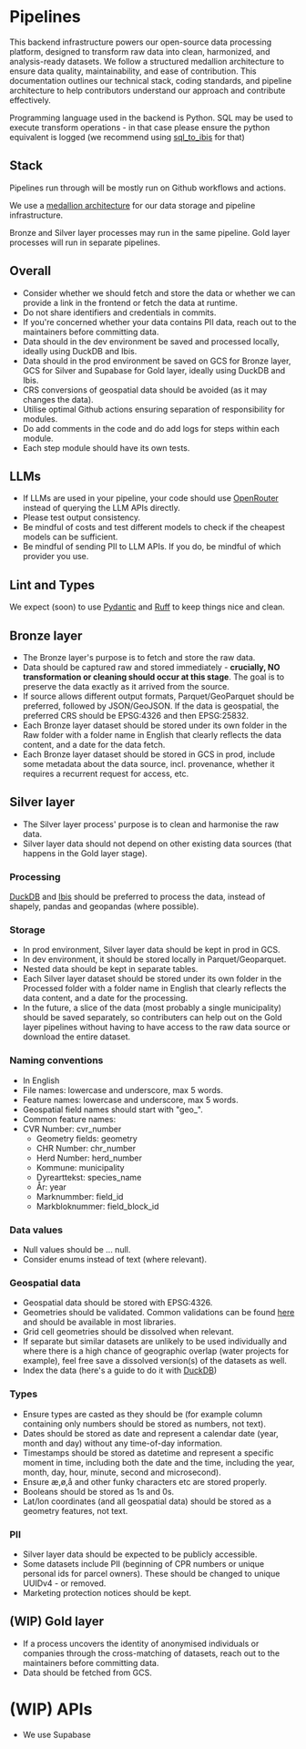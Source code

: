 # Pipelines 
This backend infrastructure powers our open-source data processing platform, designed to transform raw data into clean, harmonized, and analysis-ready datasets. We follow a structured medallion architecture to ensure data quality, maintainability, and ease of contribution. This documentation outlines our technical stack, coding standards, and pipeline architecture to help contributors understand our approach and contribute effectively.

Programming language used in the backend is Python. SQL may be used to execute transform operations - in that case please ensure the python equivalent is logged (we recommend using [sql_to_ibis](https://github.com/zbrookle/sql_to_ibis) for that)

## Stack

Pipelines run through will be mostly run on Github workflows and actions.

We use a [medallion architecture](https://www.databricks.com/glossary/medallion-architecture) for our data storage and pipeline infrastructure.

Bronze and Silver layer processes may run in the same pipeline. Gold layer processes will run in separate pipelines.

## Overall
- Consider whether we should fetch and store the data or whether we can provide a link in the frontend or fetch the data at runtime.
- Do not share identifiers and credentials in commits.
- If you're concerned whether your data contains PII data, reach out to the maintainers before committing data.
- Data should in the dev environment be saved and processed locally, ideally using DuckDB and Ibis.
- Data should in the prod environment be saved on GCS for Bronze layer, GCS for Silver and Supabase for Gold layer, ideally using DuckDB and Ibis.
- CRS conversions of geospatial data should be avoided (as it may changes the data).
- Utilise optimal Github actions  ensuring separation of responsibility for modules.
- Do add comments in the code and do add logs for steps within each module.
- Each step module should have its own tests.


## LLMs 
- If LLMs are used in your pipeline, your code should use [OpenRouter](https://openrouter.ai/) instead of querying the LLM APIs directly.
- Please test output consistency.
- Be mindful of costs and test different models to check if the cheapest models can be sufficient.
- Be mindful of sending PII to LLM APIs. If you do, be mindful of which provider you use.

## Lint and Types
We expect (soon) to use [Pydantic](https://docs.pydantic.dev/latest/) and [Ruff](https://github.com/astral-sh/ruff) to keep things nice and clean.
  
## Bronze layer
- The Bronze layer's purpose is to fetch and store the raw data.
- Data should be captured raw and stored immediately - **crucially, NO transformation or cleaning should occur at this stage**. The goal is to preserve the data exactly as it arrived from the source.
- If source allows different output formats, Parquet/GeoParquet should be preferred, followed by JSON/GeoJSON. If the data is geospatial, the preferred CRS should be EPSG:4326 and then EPSG:25832.
- Each Bronze layer dataset should be stored under its own folder in the Raw folder with a folder name in English that clearly reflects the data content, and a date for the data fetch.
- Each Bronze layer dataset should be stored in GCS in prod, include some metadata about the data source, incl. provenance, whether it requires a recurrent request for access, etc.

## Silver layer
- The Silver layer process' purpose is to clean and harmonise the raw data.
- Silver layer data should not depend on other existing data sources (that happens in the Gold layer stage).

### Processing
[DuckDB](https://duckdb.org/docs/stable/) and [Ibis](https://ibis-project.org/) should be preferred to process the data, instead of shapely, pandas and geopandas (where possible).

### Storage
- In prod environment, Silver layer data should be kept in prod in GCS.
- In dev environment, it should be stored locally in Parquet/Geoparquet.
- Nested data should be kept in separate tables.
- Each Silver layer dataset should be stored under its own folder in the Processed folder with a folder name in English that clearly reflects the data content, and a date for the processing.
- In the future, a slice of the data (most probably a single municipality) should be saved separately, so contributers can help out on the Gold layer pipelines without having to have access to the raw data source or download the entire dataset.

### Naming conventions
- In English 
- File names: lowercase and underscore, max 5 words.
- Feature names: lowercase and underscore, max 5 words.
- Geospatial field names should start with "geo_".
- Common feature names: 
- CVR Number: cvr_number
  - Geometry fields: geometry
  - CHR Number: chr_number
  - Herd Number: herd_number
  - Kommune: municipality
  - Dyrearttekst: species_name
  - År: year
  - Marknummber: field_id
  - Markbloknummer: field_block_id

### Data values
- Null values should be ... null.
- Consider enums instead of text (where relevant).

### Geospatial data
- Geospatial data should be stored with EPSG:4326.
- Geometries should be validated. Common validations can be found [here](https://github.com/chrieke/geojson-invalid-geometry) and should be available in most libraries.
- Grid cell geometries should be dissolved when relevant.
- If separate but similar datasets are unlikely to be used individually and where there is a high chance of geographic overlap (water projects for example), feel free save a dissolved version(s) of the datasets as well.
- Index the data (here's a guide to do it with [DuckDB](https://cloudnativegeo.org/blog/2025/01/using-duckdbs-hilbert-function-with-geoparquet/))

### Types
- Ensure types are casted as they should be (for example column containing only numbers should be stored as numbers, not text).
- Dates should be stored as date and represent a calendar date (year, month and day) without any time-of-day information.
- Timestamps should be stored as datetime and represent a specific moment in time, including both the date and the time, including the year, month, day, hour, minute, second and microsecond).
- Ensure æ,ø,å and other funky characters etc are stored properly.
- Booleans should be stored as 1s and 0s.
- Lat/lon coordinates (and all geospatial data) should be stored as a geometry features, not text.

### PII
- Silver layer data should be expected to be publicly accessible.
- Some datasets include PII (beginning of CPR numbers or unique personal ids for parcel owners). These should be changed to unique UUIDv4 - or removed.
- Marketing protection notices should be kept.

## (WIP) Gold layer
- If a process uncovers the identity of anonymised individuals or companies through the cross-matching of datasets, reach out to the maintainers before committing data.
- Data should be fetched from GCS.

# (WIP) APIs
- We use Supabase

 
